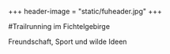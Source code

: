 +++
header-image = "static/fuheader.jpg"
+++

#Trailrunning im Fichtelgebirge

Freundschaft, Sport und wilde Ideen